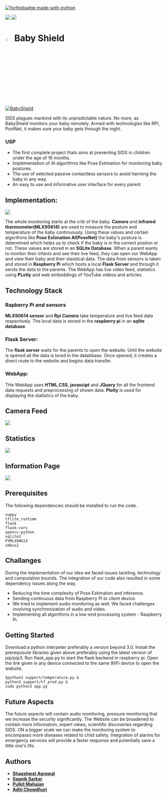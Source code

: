 
[![forthebadge made-with-python](http://ForTheBadge.com/images/badges/made-with-python.svg)](https://www.python.org/)

<a href="https://www.tensorflow.org/"><img src="https://img.shields.io/badge/Tensorflow lite-v2.5.0-orange?style=for-the-badge&logo=tensorflow"></a>
<a href="https://https://www.raspberrypi.org/"><img src="https://img.shields.io/badge/Raspberry%20Pi-3B+-red?style=for-the-badge&logo=raspberry-pi"></a>






# <img src="https://github.com/Shaashwat05/baby_monitoring/blob/master/static/IMAGES/logo.png" width="5%" style="padding:2px;">Baby Shield
[![BabyShield](https://github.com/Shaashwat05/baby_monitoring/blob/master/resources/yt.png?raw=true)](https://www.youtube.com/watch?v=YnkD_ZJFTjM)

SIDS plagues mankind with its unpredictable nature. No more, as BabyShield monitors your baby remotely. Armed with technologies like RPI, PostNet, it makes sure your baby gets through the night.

### USP

* The first complete project thats aims at preventing SIDS in children under the age of 16 months.
* Implementation of AI algorithms like Pose Estimation for monitoring baby postures.
* The use of selected passive contactless sensors to avoid harming the baby in any way.
* An easy to use and informative user interface for every parent.


## Implementation: 
<img src="https://github.com/Shaashwat05/baby_monitoring/blob/master/resources/ckt_diag.png?raw=true"> 

The whole monitoring starts at the crib of the baby. **Camera** and **infrared thermometer(MLX90614)** are used to measure the posture and temperature of the baby continuously. Using these values and certain algorithms like **Pose Estimation AI(PoseNet)** the baby's posture is determined which helps us to check if the baby is in the correct postion or not. These values are stored in an **SQLite Database**. When a parent wants to monitor their infants and see their live feed, they can open our WebApp and view their baby and their staistical data. 
The data from sensors is taken and stored in **Raspberry Pi** which hosts a local **Flask Server** and through it sends the data to the parents. The WebApp has live video feed, statistics using **PLotly** and web embeddings of YouTube videos and articles.

## Technology Stack  

### Rapberry Pi and sensors

**MLX90614 sensor** and **Rpi Camera** take temperature and live feed data respectively. The local data is stored in the **raspberry pi** in an **sqlite database**.  

### Flask Server: 

The **flask server** waits for the parents to open the website. Until the website is opened all the data is tored in the databbase. Once opened, it creates a direct route to the website and begins data transfer.

### WebApp:

THe WebApp uses **HTML**,**CSS**, **javascipt** and **JQuery** for all the frontend data requests and preprocessing of shown data. **Plotly** is used for displaying the statistics of the baby.

## Camera Feed
<img src="https://github.com/Shaashwat05/baby_monitoring/blob/master/resources/Landing.png?raw=true">

## Statistics
<img src="https://github.com/Shaashwat05/baby_monitoring/blob/master/resources/Statistics.png?raw=true" >

## Information Page
<img src="https://github.com/Shaashwat05/baby_monitoring/blob/master/resources/Information.png?raw=true">

  

## Prerequisites

The following dependencies should be installed to run the code. 

```
numpy
tflite_runtime
flask
flask-cors
opencv-python
sqlite3
PYMLX90614
smbus2
```

## Challanges

During the implementation of our idea we faced issues tackling, technology and computation bounds. The integration of our code also resulted in some dependency issues along the way.
* Reducing the time complexity of Pose Estimation and inference.
* Sending continuous data from Raspberry Pi to client device.
* We tried to implement audio monitoring as well. We faced challenges involving synchronization of audio and video.
* Implementing all algorithms in a low-end processing system - Raspberry Pi.

## Getting Started

Download a python interpeter preferably a version beyond 3.0. Install the prerequisute libraries given above preferably using the latest version of pip/pip3. Run flask_app.py to start the flask backend in raspberry pi. Open the link given in any device connected to the same WiFi device to open the website. 

```
$python3 support/temperature.py &
python3 support/tf_pred.py &
sudo python3 app.py
```

## Future Aspects

The future aspects will contain audio monitoring, pressure monitoring that we increase the security significantly. The Website can be broadened to contain more information, expert views, scientific discoveries regarding SIDS. ON a bigger scale we can make the monitoring system to encompasss more diseases related to child safety. Integration of alarms for emergency services will provide a faster response and potentially save a little one's life.

## Authors


* [**Shaashwat Agrawal**](https://github.com/Shaashwat05) 
* [**Sagnik Sarkar**](https://github.com/sagnik106) 
* [**Pulkit Mahajan**](https://github.com/pulkitmahajan23) 
* [**Aditi Chowdhuri**](https://github.com/Aditi-Chowdhuri)
 





